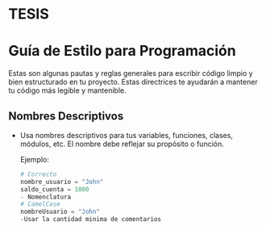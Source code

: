 # TESIS
# Guía de Estilo para Programación

Estas son algunas pautas y reglas generales para escribir código limpio y bien estructurado en tu proyecto. Estas directrices te ayudarán a mantener tu código más legible y mantenible.

## Nombres Descriptivos

- Usa nombres descriptivos para tus variables, funciones, clases, módulos, etc. El nombre debe reflejar su propósito o función.

  Ejemplo:
  ```python
  # Correcto
  nombre_usuario = "John"
  saldo_cuenta = 1000
  - Nomenclatura
  # CamelCase
  nombreUsuario = "John"
  -Usar la cantidad minima de comentarios
